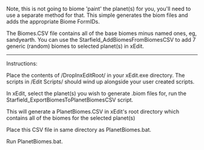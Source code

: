 Note, this is not going to biome 'paint' the planet(s) for you, you'll need to use a separate method for that. This simple generates the biom files and adds the appropriate Biome FormIDs.

The Biomes.CSV file contains all of the base biomes minus named ones, eg, sandyearth. You can use the Starfield_AddBiomesFromBiomesCSV to add 7 generic (random) biomes to selected planet(s) in xEdit.

----

Instructions:

Place the contents of /DropInxEditRoot/ in your xEdit.exe directory. The scripts in /Edit Scripts/ should wind up alongside your user created scripts.

In xEdit, select the planet(s) you wish to generate .biom files for, run the Starfield_ExportBiomesToPlanetBiomesCSV script. 

This will generate a PlanetBiomes.CSV in xEdit's root directory which contains all of the biomes for the selected planet(s)

Place this CSV file in same directory as PlanetBiomes.bat. 

Run PlanetBiomes.bat.  

